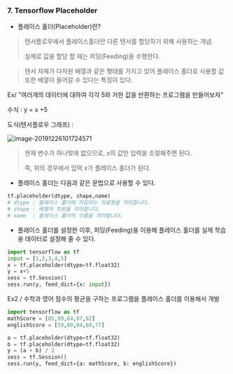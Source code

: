 ### 7. Tensorflow Placeholder

- 플레이스 홀더(Placeholder)란?

> 텐서플로우에서 플레이스홀더란 다른 텐서를 할당하기 위해 사용하는 개념.
>
> 실제로 값을 할당 할 때는 피딩(Feeding)을 수행한다. 

> 텐서 자체가 다차원 배열과 같은 형태를 가지고 있어 플레이스 홀더로 사용할 값 또한 배열이 들어갈 수 있다는 특징이 있다.

Ex/ "여러개의 데이터에 대하여 각각 5와 거한 값을 반환하는 프로그램을 만들어보자"

수식 : y = x +5 

도식(텐서플로우 그래프) : 

![image-20191226101724571](C:\Users\student\Desktop\TIL\TIL\image\image-20191226101724571.png)

> 현재 변수가 하나밖에 없으므로, x의 값만 입력을 조절해주면 된다. 
>
> 즉, 위의 경우에서 입력 x가 플레이스 홀더가 된다. 

- 플레이스 홀더는 다음과 같은 문법으로 사용할 수 있다. 

```python
tf.placeholder(dtype, shape,name)
# dtype : 플레이스 홀더에 저장되는 자료형을 의미합니다. 
# shape : 배열의 차원을 의미합니다. 
# name 	: 플레이스 홀더의 이름을 의미합니다. 
```

- 플레이스 홀더를 설정한 이후, 피딩(Feeding)을 이용해 플레이스 홀더를 실제 학습용 데이터로 설정해 줄 수 있다. 

```python
import tensorflow as tf 
input = [1,2,3,4,5]
x = tf.placeholder(dtype=tf.float32)
y = x+5
sess = tf.Session()
sess.run(y, feed_dict={x: input})
```



Ex2 / 수학과 영어 점수의 평균을 구하는 프로그램을 플레이스 홀더를 이용해서 개발

```python
import tensorflow as tf 
mathScore = [85,99,84,97,92]
englishScore = [59,80,84,68,77]

a = tf.placeholder(dtype=tf.float32)
b = tf.placeholder(dtype=tf.float32)
y = (a + b) / 2
sess = tf.Session()
sess.run(y, feed_dict={a: mathScore, b: englishScore})
```

